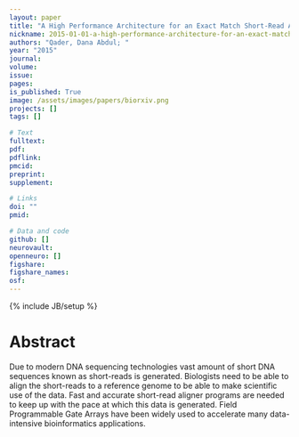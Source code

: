 ```yaml
---
layout: paper
title: "A High Performance Architecture for an Exact Match Short-Read Aligner Using Burrows-Wheeler Aligner on FPGAs"
nickname: 2015-01-01-a-high-performance-architecture-for-an-exact-match-short-read-aligner-using-burrows-wheeler-aligner-on-fpgas
authors: "Qader, Dana Abdul; "
year: "2015"
journal: 
volume: 
issue:
pages: 
is_published: True
image: /assets/images/papers/biorxiv.png
projects: []
tags: []

# Text
fulltext:
pdf:
pdflink:
pmcid:
preprint: 
supplement:

# Links
doi: ""
pmid:

# Data and code
github: []
neurovault:
openneuro: []
figshare:
figshare_names:
osf:
---
```

{% include JB/setup %}

# Abstract

Due to modern DNA sequencing technologies vast amount of short DNA sequences known as short-reads is generated. Biologists need to be able to align the short-reads to a reference genome to be able to make scientific use of the data. Fast and accurate short-read aligner programs are needed to keep up with the pace at which this data is generated. Field Programmable Gate Arrays have been widely used to accelerate many data-intensive bioinformatics applications.

